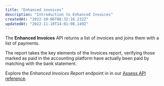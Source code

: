 ```yaml
---
title: "Enhanced invoices"
description: "Introduction to Enhanced Invoices"
createdAt: "2022-10-06T08:32:16.232Z"
updatedAt: "2022-11-10T14:01:08.149Z"
---
```


The **Enhanced Invoices** API returns a list of invoices and joins them with a list of payments.

The report takes the key elements of the Invoices report, verifying those marked as paid in the accounting platform have actually been paid by matching with the bank statement.

Explore the _Enhanced Invoices Report_ endpoint in in our [Assess API reference](/assess-api#/operations/get-enhanced-invoices-report).
